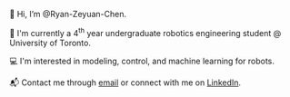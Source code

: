 👋 Hi, I’m @Ryan-Zeyuan-Chen.

🤖 I'm currently a 4<sup>th</sup> year undergraduate robotics engineering student @ University of Toronto.

💻 I'm interested in modeling, control, and machine learning for robots.

📬 Contact me through [email] or connect with me on [LinkedIn].

[email]: http://ryanchen0614@gmail.com
[LinkedIn]: https://www.linkedin.com/in/ryan-zeyuan-chen/

<!---
Ryan-Zeyuan-Chen/Ryan-Zeyuan-Chen is a ✨ special ✨ repository because its `README.md` (this file) appears on your GitHub profile.
You can click the Preview link to take a look at your changes.
--->
